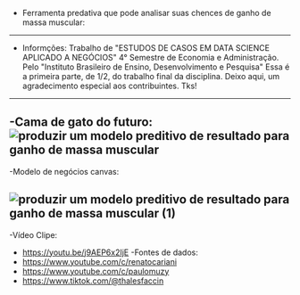 - Ferramenta predativa que  pode analisar suas chences de ganho de massa muscular: 
---------------------------------------------------------------------------------------
- Informções: Trabalho de "ESTUDOS DE CASOS EM DATA SCIENCE APLICADO A NEGÓCIOS"
4° Semestre de Economia e Administração.
Pelo "Instituto Brasileiro de Ensino, Desenvolvimento e Pesquisa"
Essa é a primeira parte, de 1/2, do trabalho final da disciplina.
Deixo aqui, um agradecimento especial aos contribuintes. Tks!
---------------------------------------------------------------------------------------------
-Cama de gato do futuro: 
![produzir um modelo preditivo de resultado para ganho de massa muscular](https://user-images.githubusercontent.com/81118319/197610314-fa72ca33-37f9-4f95-a488-64d55d8e75c0.jpg)
----------------------------------------------------------------------------------------------------------------------------------------
-Modelo de negócios canvas:

![produzir um modelo preditivo de resultado para ganho de massa muscular (1)](https://user-images.githubusercontent.com/81118319/197626643-acf79cd8-a987-47d0-8ae1-c84e798d1b76.jpg)
--------------------------------------------------------------------------------------------------------------------
-Vídeo Clipe:
* https://youtu.be/j9AEP6x2IjE
-Fontes de dados: 
* https://www.youtube.com/c/renatocariani
* https://www.youtube.com/c/paulomuzy
* https://www.tiktok.com/@thalesfaccin
